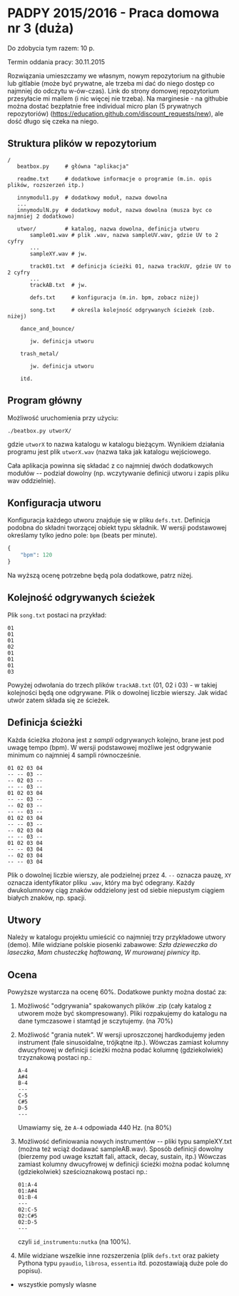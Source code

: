 PADPY 2015/2016 - Praca domowa nr 3 (duża)
==========================================

Do zdobycia tym razem: 10 p.

Termin oddania pracy: 30.11.2015

Rozwiązania umieszczamy we własnym, nowym repozytorium na githubie
lub gitlabie (może być prywatne, ale trzeba mi dać do niego dostęp
co najmniej do odczytu w-ów-czas). Link do strony domowej repozytorium
przesyłacie mi mailem (i nic więcej nie trzeba). Na marginesie - na githubie
można dostać bezpłatnie free individual micro plan (5 prywatnych repozytoriów)
(https://education.github.com/discount_requests/new), ale dość długo się
czeka na niego.


Struktura plików w repozytorium
-------------------------------

```
/
   beatbox.py     # główna "aplikacja"

   readme.txt     # dodatkowe informacje o programie (m.in. opis plików, rozszerzeń itp.)

   innymodul1.py  # dodatkowy moduł, nazwa dowolna
   ...
   innymodulN.py  # dodatkowy moduł, nazwa dowolna (musza byc co najmniej 2 dodatkowo)

   utwor/         # katalog, nazwa dowolna, definicja utworu
       sample01.wav # plik .wav, nazwa sampleUV.wav, gdzie UV to 2 cyfry
       ...
       sampleXY.wav # jw.

       track01.txt  # definicja ścieżki 01, nazwa trackUV, gdzie UV to 2 cyfry
       ...
       trackAB.txt  # jw.

       defs.txt     # konfiguracja (m.in. bpm, zobacz niżej)

       song.txt     # określa kolejność odgrywanych ścieżek (zob. niżej)

    dance_and_bounce/

       jw. definicja utworu

    trash_metal/

       jw. definicja utworu

    itd.
```

Program główny
--------------

Możliwość uruchomienia przy użyciu:

```
./beatbox.py utworX/
```

gdzie `utworX` to nazwa katalogu w katalogu bieżącym.
Wynikiem działania programu jest plik `utworX.wav` (nazwa taka jak
katalogu wejściowego.

Cała aplikacja powinna się składać z co najmniej dwóch dodatkowych modułów
-- podział dowolny (np. wczytywanie definicji utworu i zapis pliku wav oddzielnie).


Konfiguracja utworu
-------------------

Konfiguracja każdego utworu znajduje się w pliku `defs.txt`.
Definicja podobna do składni tworzącej obiekt typu składnik.
W wersji podstawowej określamy tylko jedno pole: `bpm` (beats per minute).

```python
{
    "bpm": 120
}
```

Na wyższą ocenę potrzebne będą pola dodatkowe, patrz niżej.


Kolejność odgrywanych ścieżek
-----------------------------

Plik `song.txt` postaci na przykład:

```
01
01
01
02
01
01
01
03
```

Powyżej odwołania do trzech plików `trackAB.txt` (01, 02 i 03) - w takiej
kolejności będą one odgrywane. Plik o dowolnej liczbie wierszy.
Jak widać utwór zatem składa się ze ścieżek.



Definicja ścieżki
-----------------

Każda ścieżka złożona jest z *sampli* odgrywanych kolejno, brane
jest pod uwagę tempo (bpm). W wersji podstawowej możliwe jest odgrywanie
minimum co najmniej 4 sampli równocześnie.

```
01 02 03 04
-- -- 03 --
-- 02 03 --
-- -- 03 --
01 02 03 04
-- -- 03 --
-- 02 03 --
-- -- 03 --
01 02 03 04
-- -- 03 --
-- 02 03 04
-- -- 03 --
01 02 03 04
-- -- 03 04
-- 02 03 04
-- -- 03 04
```

Plik o dowolnej liczbie wierszy, ale podzielnej przez 4.
`--` oznacza pauzę, `XY` oznacza identyfikator pliku `.wav`, który ma
być odegrany. Każdy dwukolumnowy ciąg znaków oddzielony jest od siebie
niepustym ciągiem białych znaków, np. spacji.


Utwory
------

Należy w katalogu projektu umieścić co najmniej trzy przykładowe utwory
(demo). Mile widziane polskie piosenki zabawowe: *Szła dzieweczka do laseczka*,
*Mam chusteczkę haftowaną*, *W murowanej piwnicy* itp.


Ocena
-----

Powyższe wystarcza na ocenę 60%.
Dodatkowe punkty można dostać za:

1. Możliwość "odgrywania" spakowanych plików .zip (cały katalog z
utworem może być skompresowany). Pliki rozpakujemy do katalogu
na dane tymczasowe i stamtąd je sczytujemy. (na 70%)

2. Możliwość "grania nutek". W wersji uproszczonej hardkodujemy
jeden instrument (fale sinusoidalne, trójkątne itp.).
Wówczas zamiast kolumny dwucyfrowej w definicji ścieżki można podać
kolumnę (gdziekolwiek) trzyznakową postaci np.:

    ```
    A-4
    A#4
    B-4
    ---
    C-5
    C#5
    D-5
    ---
    ```

    Umawiamy się, że `A-4` odpowiada 440 Hz.  (na 80%)

3. Możliwość definiowania nowych instrumentów -- pliki typu
sampleXY.txt (można też wciąż dodawać sampleAB.wav).
Sposób definicji dowolny (bierzemy pod uwage kształt fali,
attack, decay, sustain, itp.)
Wówczas zamiast kolumny dwucyfrowej w definicji ścieżki można podać
kolumnę (gdziekolwiek) sześcioznakową postaci np.:

    ```
    01:A-4
    01:A#4
    01:B-4
    ---
    02:C-5
    02:C#5
    02:D-5
    ---
    ```

    czyli `id_instrumentu:nutka` (na 100%).

4. Mile widziane wszelkie inne rozszerzenia (plik `defs.txt` oraz pakiety Pythona
typu `pyaudio`, `librosa`, `essentia` itd. pozostawiają duże pole do popisu).
+ wszystkie pomysly wlasne
